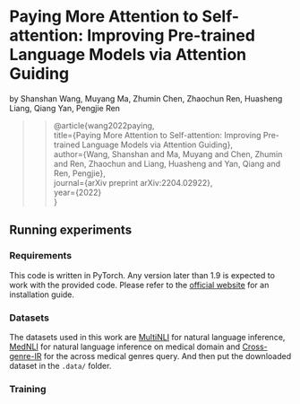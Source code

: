 # Paying More Attention to Self-attention: Improving Pre-trained Language Models via Attention Guiding

by Shanshan Wang, Muyang Ma, Zhumin Chen, Zhaochun Ren, Huasheng Liang, Qiang Yan, Pengjie Ren
>>@article{wang2022paying,\
>>  title={Paying More Attention to Self-attention: Improving Pre-trained Language Models via Attention Guiding},\
>>  author={Wang, Shanshan and Ma, Muyang and Chen, Zhumin and Ren, Zhaochun and Liang, Huasheng and Yan, Qiang and Ren, Pengjie},\
>>  journal={arXiv preprint arXiv:2204.02922},\
>>  year={2022}\
>>}


## Running experiments

### Requirements
This code is written in PyTorch. Any version later than 1.9 is expected to work with the provided code. Please refer to the [official website](https://pytorch.org/) for an installation guide.

### Datasets
The datasets used in this work are [MultiNLI](https://cims.nyu.edu/~sbowman/multinli/) for natural language inference, [MedNLI](https://physionet.org/content/mednli/1.0.0/) for natural language inference on medical domain and [Cross-genre-IR](github.com/chzuo/emnlp2020-cross-genre-IR) for the across medical genres query. 
And then put the downloaded dataset in the `.data/` folder.

### Training
